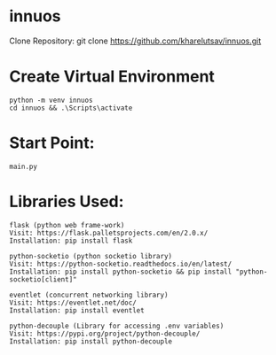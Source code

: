 # innuos
Clone Repository: git clone https://github.com/kharelutsav/innuos.git

# Create Virtual Environment
    python -m venv innuos
    cd innuos && .\Scripts\activate

# Start Point:
    main.py

# Libraries Used:
    flask (python web frame-work)
    Visit: https://flask.palletsprojects.com/en/2.0.x/
    Installation: pip install flask

    python-socketio (python socketio library)
    Visit: https://python-socketio.readthedocs.io/en/latest/
    Installation: pip install python-socketio && pip install "python-socketio[client]"

    eventlet (concurrent networking library)
    Visit: https://eventlet.net/doc/
    Installation: pip install eventlet

    python-decouple (Library for accessing .env variables)
    Visit: https://pypi.org/project/python-decouple/
    Installation: pip install python-decouple

